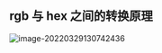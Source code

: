 ## rgb 与 hex 之间的转换原理

![image-20220329130742436](https://gitee.com/sjy666666/image-host/raw/master/img/image-20220329130742436.png)
